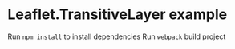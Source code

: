 # Leaflet.TransitiveLayer example

Run `npm install` to install dependencies
Run `webpack` build project

